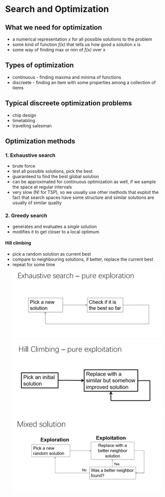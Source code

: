 # Search and Optimization

## What we need for optimization
- a numerical representation _x_ for all possible solutions to the problem
- some kind of function _f(x)_ that tells us how good a solution _x_ is
- some way of finding max or min of _f(x)_ over _x_ 

## Types of optimization
- continuous - finding maxima and minima of functions
- discreete - finding an item with some properties among a collection of items

## Typical discreete optimization problems
- chip design
- timetabling
- travelling salesman

## Optimization methods
### 1. Exhaustive search
- brute force
- test all possible solutions, pick the best
- guaranteed to find the best global solution
- can be approximated for continuous optimization as well, if we sample the space at regular intervals
- very slow (N! for TSP), so we usually use other methods that exploit the fact that search spaces have some structure and similar solutions are usually of similar quality
### 2. Greedy search
- generates and evaluates a _single_ solution
- modifies it to get closer to a local optimum
#### Hill climbing
- pick a random solution as current best
- compare to neighbouring solutions, if better, replace the current best
- repeat for some time
![Exploration](exploration.png?raw=true "Exploration")
![Exploitation](exploitation.png?raw=true "Exploitation")
![Mix](mix.png?raw=true "Mix")






